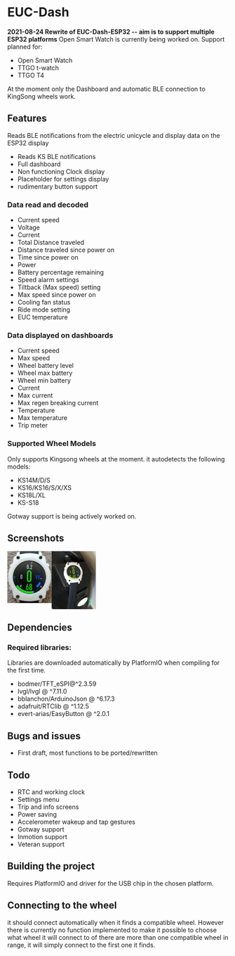 # EUC-Dash

**2021-08-24 Rewrite of EUC-Dash-ESP32 -- aim is to support multiple ESP32 platforms** 
Open Smart Watch is currently being worked on. Support planned for:
- Open Smart Watch
- TTGO t-watch
- TTGO T4

At the moment only the Dashboard and automatic BLE connection to KingSong wheels work.

## Features
Reads BLE notifications from the electric unicycle and display data on the ESP32 display
- Reads KS BLE notifications
- Full dashboard
- Non functioning Clock display
- Placeholder for settings display
- rudimentary button support

### Data read and decoded
- Current speed
- Voltage
- Current
- Total Distance traveled
- Distance traveled since power on
- Time since power on
- Power
- Battery percentage remaining
- Speed alarm settings
- Tiltback (Max speed) setting
- Max speed since power on
- Cooling fan status
- Ride mode setting
- EUC temperature
### Data displayed on dashboards
- Current speed 
- Max speed
- Wheel battery level
- Wheel max battery
- Wheel min battery
- Current
- Max current
- Max regen breaking current
- Temperature 
- Max temperature 
- Trip meter 

### Supported Wheel Models
Only supports Kingsong wheels at the moment. it autodetects the following models:
- KS14M/D/S
- KS16/KS16/S/X/XS
- KS18L/XL
- KS-S18

Gotway support is being actively worked on.

## Screenshots
<div> 
  <img src="https://github.com/Pickelhaupt/EUC-Dash/raw/master/Images/OSW-Dash-5.jpg" width="20%" align="left"/>
  <img src="https://github.com/Pickelhaupt/EUC-Dash/raw/master/Images/OSW-Dash-ks16x-2.jpg" width="20%" align="center"/>
</div>

## Dependencies
### Required libraries:
Libraries are downloaded automatically by PlatformIO when compiling for the first time.
- bodmer/TFT_eSPI@^2.3.59
- lvgl/lvgl @ ^7.11.0
- bblanchon/ArduinoJson @ ^6.17.3
- adafruit/RTClib @ ^1.12.5
- evert-arias/EasyButton @ ^2.0.1

## Bugs and issues
- First draft, most functions to be ported/rewritten

## Todo
- RTC and working clock
- Settings menu
- Trip and info screens
- Power saving
- Accelerometer wakeup and tap gestures
- Gotway support
- Inmotion support
- Veteran support

## Building the project
Requires PlatformIO and driver for the USB chip in the chosen platform. 
## Connecting to the wheel
it should connect automatically when it finds a compatible wheel. However there is currently no function implemented to make it possible to choose what wheel it will connect to of there are more than one compatible wheel in range, it will simply connect to the first one it finds.
